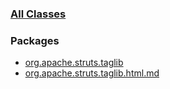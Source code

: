 ### [All Classes](allclasses-frame.html.md)

### Packages

-   [org.apache.struts.taglib](org/apache/struts/taglib/package-frame.html.md)
-   [org.apache.struts.taglib.html.md](org/apache/struts/taglib/html/package-frame.html)

